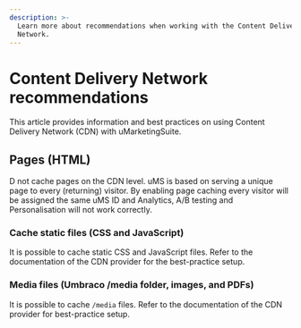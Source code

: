 ```yaml
---
description: >-
  Learn more about recommendations when working with the Content Delivery
  Network.
---
```


# Content Delivery Network recommendations

This article provides information and best practices on using Content Delivery Network (CDN)  with uMarketingSuite.

## Pages (HTML)

D not cache pages on the CDN level. uMS is based on serving a unique page to every (returning) visitor. By enabling page caching every visitor will be assigned the same uMS ID and Analytics, A/B testing and Personalisation will not work correctly.

### Cache static files (CSS and JavaScript)

It is possible to cache static CSS and JavaScript files. Refer to the documentation of the CDN provider for the best-practice setup.

### Media files (Umbraco /media folder, images, and PDFs)

It is possible to cache `/media` files. Refer to the documentation of the CDN provider for best-practice setup.
